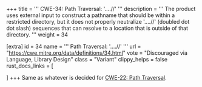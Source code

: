 +++
title = '''
CWE-34: Path Traversal: '....//'
'''
description	= '''
The product uses external input to construct a pathname that should be within a restricted directory, but it does not properly neutralize '....//' (doubled dot dot slash) sequences that can resolve to a location that is outside of that directory.
'''
weight = 34

[extra]
id = 34
name = '''
Path Traversal: '....//'
'''
url = "https://cwe.mitre.org/data/definitions/34.html"
vote = "Discouraged via Language, Library Design"
class = "Variant"
clippy_helps = false
rust_docs_links = [

]
+++
Same as whatever is decided for [CWE-22: Path Traversal](rust-are-we-secure-yet/cwes/cwe-22).
